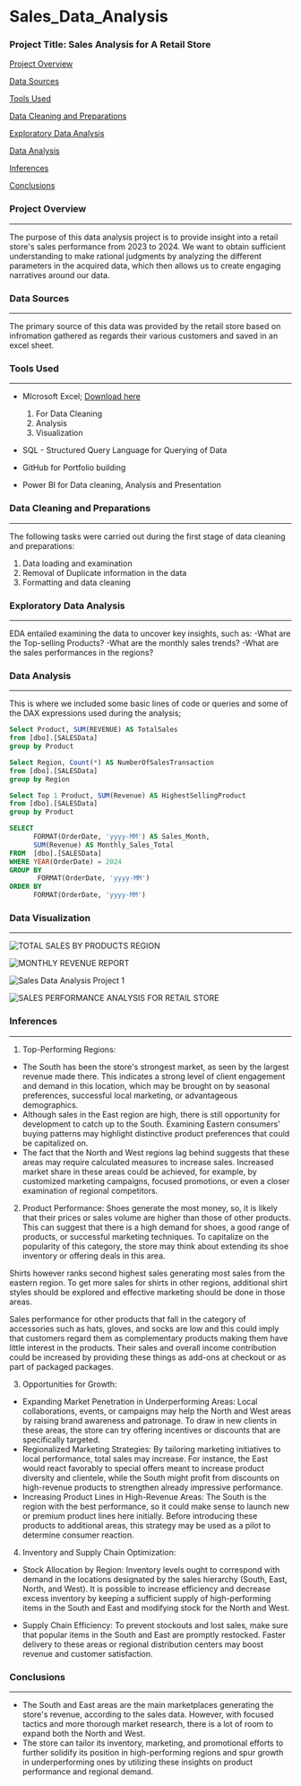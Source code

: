 # Sales_Data_Analysis

### Project Title: Sales Analysis for A Retail Store

[Project Overview](#project-overview)

[Data Sources](#data-sources)

[Tools Used](#tools-used)

[Data Cleaning and Preparations](#data-cleaning-and-preparations)

[Exploratory Data Analysis](#exploratory-data-analysis)

[Data Analysis](#data-analysis)

[Inferences](#inferences)

[Conclusions](#conclusions)

### Project Overview
---
The purpose of this data analysis project is to provide insight into a retail store's sales performance from 2023 to 2024. We want to obtain sufficient understanding to make rational judgments by analyzing the different parameters in the acquired data, which then allows us to create engaging narratives around our data.

### Data Sources
---
The primary source of this data was provided by the retail store based on infromation gathered as regards their various customers and saved in an excel sheet.

### Tools Used
---
- MIcrosoft Excel; [Download here](https://www.microsoft.com)
  1. For Data Cleaning
  2. Analysis
  3. Visualization
 
- SQL - Structured Query Language for Querying of Data
- GitHub for Portfolio building
- Power BI for Data cleaning, Analysis and Presentation

### Data Cleaning and Preparations
---
The following tasks were carried out during the first stage of data cleaning and preparations:
1. Data loading and examination
2. Removal of Duplicate information in the data
3. Formatting and data cleaning

### Exploratory Data Analysis
---
EDA entailed examining the data to uncover key insights, such as:
-What are the Top-selling Products?
-What are the monthly sales trends?
-What are the sales performances in the regions?

### Data Analysis
---
This is where we included some basic lines of code or queries and some of the DAX expressions used during the analysis;
```SQL
Select Product, SUM(REVENUE) AS TotalSales 
from [dbo].[SALESData]
group by Product

Select Region, Count(*) AS NumberOfSalesTransaction 
from [dbo].[SALESData]
group by Region

Select Top 1 Product, SUM(Revenue) AS HighestSellingProduct
from [dbo].[SALESData]
group by Product

SELECT
      FORMAT(OrderDate, 'yyyy-MM') AS Sales_Month,
	  SUM(Revenue) AS Monthly_Sales_Total
FROM  [dbo].[SALESData]
WHERE YEAR(OrderDate) = 2024
GROUP BY 
       FORMAT(OrderDate, 'yyyy-MM')
ORDER BY 
      FORMAT(OrderDate, 'yyyy-MM')
```

### Data Visualization
---
![TOTAL SALES BY PRODUCTS   REGION](https://github.com/user-attachments/assets/77a628d4-5f92-4ac7-aa9c-1ea874a13a6c)

![MONTHLY REVENUE REPORT](https://github.com/user-attachments/assets/b23975b9-6ee3-42a5-8888-1c95dcbdacc3)

![Sales Data Analysis Project 1](https://github.com/user-attachments/assets/5774ed92-6ec8-4efb-9a13-3f6f272905f3)

![SALES PERFORMANCE ANALYSIS FOR RETAIL STORE](https://github.com/user-attachments/assets/0b184e36-c68b-4caa-b7d2-8e6b5d86352c)

### Inferences
---
1. Top-Performing Regions:
- The South has been the store's strongest market, as seen by the largest revenue made there. This indicates a strong level of client engagement and demand in this location, which may be brought on by seasonal preferences, successful local marketing, or advantageous demographics.
- Although sales in the East region are high, there is still opportunity for development to catch up to the South. Examining Eastern consumers' buying patterns may highlight distinctive product preferences that could be capitalized on.
- The fact that the North and West regions lag behind suggests that these areas may require calculated measures to increase sales. Increased market share in these areas could be achieved, for example, by customized marketing campaigns, focused promotions, or even a closer examination of regional competitors.

2. Product Performance:
Shoes generate the most money, so, it is likely that their prices or sales volume are higher than those of other products. This can suggest that there is a high demand for shoes, a good range of products, or successful marketing techniques. To capitalize on the popularity of this category, the store may think about extending its shoe inventory or offering deals in this area.

  Shirts however ranks second highest sales generating most sales from the eastern region. To get more sales for shirts in other regions, additional shirt styles should be explored and effective marketing should 
  be done in those areas.

  Sales performance for other products that fall in the category of accessories such as hats, gloves, and socks are low and this could imply that customers regard them as complementary products making them have 
  little interest in the products. Their sales and overall income contribution could be increased by providing these things as add-ons at checkout or as part of packaged packages.

 3. Opportunities for Growth:
 - Expanding Market Penetration in Underperforming Areas: Local collaborations, events, or campaigns may help the North and West areas by raising brand awareness and patronage. To draw in new clients in these 
  areas, the store can try offering incentives or discounts that are specifically targeted.
 - Regionalized Marketing Strategies: By tailoring marketing initiatives to local performance, total sales may increase. For instance, the East would react favorably to special offers meant to increase product 
  diversity and clientele, while the South might profit from discounts on high-revenue products to strengthen already impressive performance.
 - Increasing Product Lines in High-Revenue Areas: The South is the region with the best performance, so it could make sense to launch new or premium product lines here initially. Before introducing these 
   products to additional areas, this strategy may be used as a pilot to determine consumer reaction.

 4. Inventory and Supply Chain Optimization:
 - Stock Allocation by Region: Inventory levels ought to correspond with demand in the locations designated by the sales hierarchy (South, East, North, and West). It is possible to increase efficiency and 
   decrease excess inventory by keeping a sufficient supply of high-performing items in the South and East and modifying stock for the North and West.

  - Supply Chain Efficiency: To prevent stockouts and lost sales, make sure that popular items in the South and East are promptly restocked. Faster delivery to these areas or regional distribution centers may 
    boost revenue and customer satisfaction.

### Conclusions
---   
* The South and East areas are the main marketplaces generating the store's revenue, according to the sales data. However, with focused tactics and more thorough market research, there is a lot of room to expand both the North and West.
* The store can tailor its inventory, marketing, and promotional efforts to further solidify its position in high-performing regions and spur growth in underperforming ones by utilizing these insights on product performance and regional demand.




